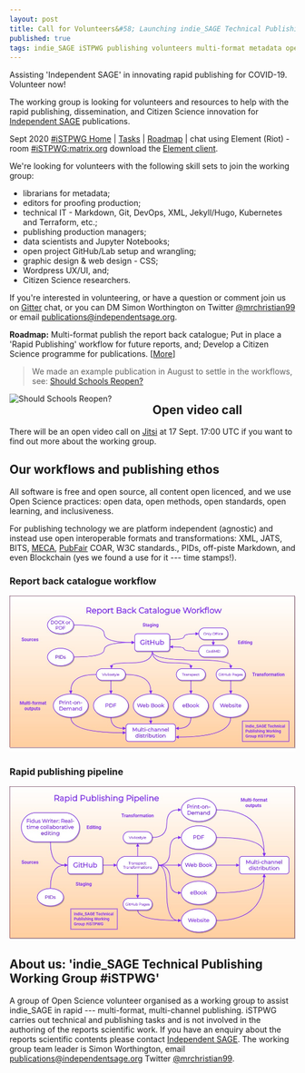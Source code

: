 ```yaml
---
layout: post
title: Call for Volunteers&#58; Launching indie_SAGE Technical Publishing Working Group
published: true
tags: indie_SAGE iSTPWG publishing volunteers multi-format metadata open-source COVID-19 UK
---
```


Assisting 'Independent SAGE' in innovating rapid publishing for COVID-19. Volunteer now!

The working group is looking for volunteers and resources to help with the rapid publishing, dissemination, and Citizen Science innovation for [Independent SAGE](https://www.independentsage.org/independent-sage/) publications.

Sept 2020 [#iSTPWG Home](https://github.com/Independent-SAGE/Technical-Publishing-Working-Group) |  [Tasks](https://github.com/orgs/Independent-SAGE/projects/2) | [Roadmap](https://github.com/Independent-SAGE/Technical-Publishing-Working-Group/blob/master/README.md#roadmap) | chat using Element (Riot) - room [#iSTPWG:matrix.org](https://view.matrix.org/room/!mAcobxVqDiVFbcVAUf:matrix.org/) download the [Element client](https://element.io/get-started).

We're looking for volunteers with the following skill sets to join the working group:

* librarians for metadata;
* editors for proofing production;
* technical IT - Markdown, Git, DevOps, XML, Jekyll/Hugo, Kubernetes and Terraform, etc.;
* publishing production managers;
* data scientists and Jupyter Notebooks;
* open project GitHub/Lab setup and wrangling;
* graphic design & web design - CSS;
* Wordpress UX/UI, and;
* Citizen Science researchers.

If you're interested in volunteering, or have a question or comment join us on [Gitter](https://gitter.im/indie_SAGE/TPWG) chat, or you can DM Simon Worthington on Twitter [@mrchristian99](https://twitter.com/mrchristian99) or email [publications@independentsage.org](mailto:publications@independentsage.org).

**Roadmap:** Multi-format publish the report back catalogue; Put in place a 'Rapid Publishing' workflow for future reports, and; Develop a Citizen Science programme for publications. [[More](https://github.com/Independent-SAGE/Technical-Publishing-Working-Group/blob/master/README.md#roadmap)]

> We made an example publication in August to settle in the workflows, see: [Should Schools Reopen?](https://independent-sage.github.io/Should-Schools-Reopen/#/)
>

<a href="https://independent-sage.github.io/Should-Schools-Reopen/#/"><img src="https://independent-sage.github.io/Should-Schools-Reopen/report/cover.png" alt="Should Schools Reopen?" align="left" height="50%" width="50%" padding="4px"></a>

## Open video call

There will be an open video call on [Jitsi](https://meet.jit.si/iSTPWG) at 17 Sept. 17:00 UTC if you want to find out more about the working group.

## Our workflows and publishing ethos

All software is free and open source, all content open licenced, and we use Open Science practices: open data, open methods, open standards, open learning, and inclusiveness.

For publishing technology we are platform independent (agnostic) and instead use open interoperable formats and transformations: XML, JATS, BITS, [MECA](https://www.niso.org/publications/rp-30-2020-meca), [PubFair](https://www.coar-repositories.org/news-updates/pubfair-version-2-now-available/) COAR, W3C standards., PIDs, off-piste Markdown, and even Blockchain (yes we found a use for it --- time stamps!).

### Report back catalogue workflow

![Report back catalogue workflow](https://raw.githubusercontent.com/Independent-SAGE/Technical-Publishing-Working-Group/master/images/catalogue.jpg)

### Rapid publishing pipeline

![Rapid publishing pipeline](https://raw.githubusercontent.com/Independent-SAGE/Technical-Publishing-Working-Group/master/images/rapid-publishing.jpg)

## About us: 'indie_SAGE Technical Publishing Working Group #iSTPWG'

A group of Open Science volunteer organised as a working group to assist indie_SAGE in rapid --- multi-format, multi-channel publishing. iSTPWG carries out technical and publishing tasks and is not involved in the authoring of the reports scientific work. If you have an enquiry about the reports scientific contents please contact [Independent SAGE](https://www.independentsage.org/contact-the-independent-sage/). The working group team leader is Simon Worthington, email publications@independentsage.org Twitter [@mrchristian99](https://twitter.com/mrchristian99).
